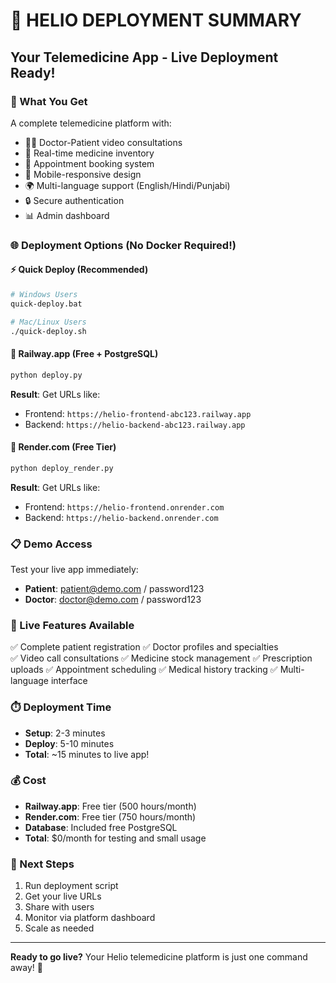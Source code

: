 # 🚀 HELIO DEPLOYMENT SUMMARY

## Your Telemedicine App - Live Deployment Ready!

### 🎯 What You Get
A complete telemedicine platform with:
- 👨‍⚕️ Doctor-Patient video consultations
- 💊 Real-time medicine inventory
- 📅 Appointment booking system
- 📱 Mobile-responsive design
- 🌍 Multi-language support (English/Hindi/Punjabi)
- 🔒 Secure authentication
- 📊 Admin dashboard

### 🌐 Deployment Options (No Docker Required!)

#### ⚡ Quick Deploy (Recommended)
```bash
# Windows Users
quick-deploy.bat

# Mac/Linux Users  
./quick-deploy.sh
```

#### 🚄 Railway.app (Free + PostgreSQL)
```bash
python deploy.py
```
**Result**: Get URLs like:
- Frontend: `https://helio-frontend-abc123.railway.app`
- Backend: `https://helio-backend-abc123.railway.app`

#### 🎨 Render.com (Free Tier)
```bash
python deploy_render.py
```
**Result**: Get URLs like:
- Frontend: `https://helio-frontend.onrender.com`
- Backend: `https://helio-backend.onrender.com`

### 📋 Demo Access
Test your live app immediately:
- **Patient**: patient@demo.com / password123
- **Doctor**: doctor@demo.com / password123

### 🏥 Live Features Available
✅ Complete patient registration
✅ Doctor profiles and specialties  
✅ Video call consultations
✅ Medicine stock management
✅ Prescription uploads
✅ Appointment scheduling
✅ Medical history tracking
✅ Multi-language interface

### ⏱️ Deployment Time
- **Setup**: 2-3 minutes
- **Deploy**: 5-10 minutes
- **Total**: ~15 minutes to live app!

### 💰 Cost
- **Railway.app**: Free tier (500 hours/month)
- **Render.com**: Free tier (750 hours/month)
- **Database**: Included free PostgreSQL
- **Total**: $0/month for testing and small usage

### 🔗 Next Steps
1. Run deployment script
2. Get your live URLs
3. Share with users
4. Monitor via platform dashboard
5. Scale as needed

---

**Ready to go live?** Your Helio telemedicine platform is just one command away! 🚀